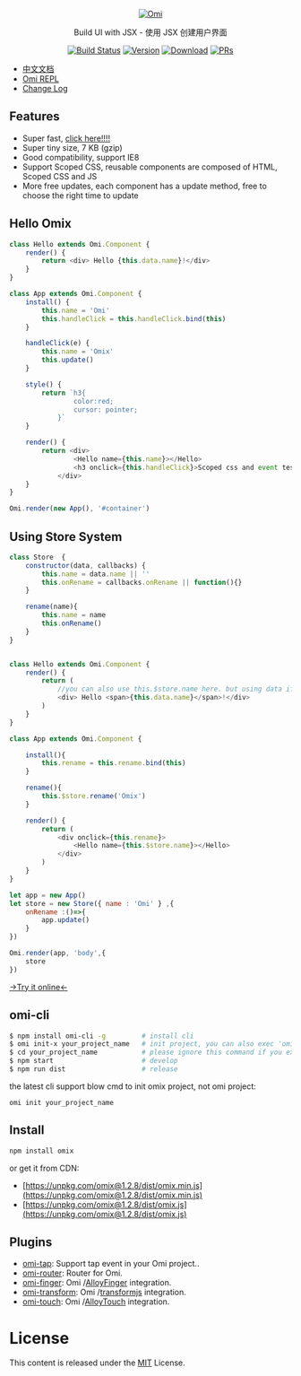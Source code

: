 <p align="center">
  <a href="##Omix"><img src="http://images2017.cnblogs.com/blog/105416/201708/105416-20170807145434955-1872305404.png" alt="Omi"></a>
</p>
<p align="center">
Build UI with JSX - 使用 JSX 创建用户界面
</p>
<p align="center">
  <a href="https://circleci.com/gh/AlloyTeam/omix/tree/master"><img src="https://img.shields.io/circleci/project/AlloyTeam/omix/master.svg" alt="Build Status"></a>
  <a href="https://www.npmjs.com/package/omix"><img src="https://img.shields.io/npm/v/omix.svg" alt="Version"></a>
  <a href="https://www.npmjs.com/package/omix"><img src="https://img.shields.io/npm/dm/omix.svg" alt="Download"></a>
  <a href="CONTRIBUTING.md"><img src="https://img.shields.io/badge/PRs-welcome-brightgreen.svg" alt="PRs"></a>
</p>


* [中文文档](./docs/README.md)
* [Omi REPL](https://alloyteam.github.io/omix/repl/)
* [Change Log](https://github.com/AlloyTeam/omix/blob/master/change-log.md)

## Features

* Super fast, [click here!!!!](https://alloyteam.github.io/omix/example/perfs)
* Super tiny size, 7 KB (gzip)
* Good compatibility, support IE8
* Support Scoped CSS, reusable components are composed of HTML, Scoped CSS and JS
* More free updates, each component has a update method, free to choose the right time to update

## Hello Omix 

``` js
class Hello extends Omi.Component {
    render() {
        return <div> Hello {this.data.name}!</div>
    }
}

class App extends Omi.Component {
    install() {
        this.name = 'Omi'
        this.handleClick = this.handleClick.bind(this)
    }

    handleClick(e) {
        this.name = 'Omix' 
        this.update()
    }

    style() {
        return `h3{
	            color:red;
	            cursor: pointer;
	        }`
    }

    render() {
        return <div>
	            <Hello name={this.name}></Hello>
	            <h3 onclick={this.handleClick}>Scoped css and event test! click me!</h3>
	        </div>
    }
}

Omi.render(new App(), '#container')
```

## Using Store System

```js
class Store  {
    constructor(data, callbacks) {
        this.name = data.name || ''
        this.onRename = callbacks.onRename || function(){}
    }

    rename(name){
        this.name = name
        this.onRename()
    }
}


class Hello extends Omi.Component {
    render() {
        return (
            //you can also use this.$store.name here. but using data if this is a pure component.
            <div> Hello <span>{this.data.name}</span>!</div>
        )
    }
}

class App extends Omi.Component {

    install(){
        this.rename = this.rename.bind(this)
    }

    rename(){
        this.$store.rename('Omix')
    }

    render() {
        return (
            <div onclick={this.rename}>
                <Hello name={this.$store.name}></Hello>
            </div>
        )
    }
}

let app = new App()
let store = new Store({ name : 'Omi' } ,{
    onRename :()=>{
        app.update()
    }
})

Omi.render(app, 'body',{
    store
})
```

[→Try it online←](https://alloyteam.github.io/omix/repl/redirect.html?type=store)

## omi-cli

```bash
$ npm install omi-cli -g         # install cli
$ omi init-x your_project_name   # init project, you can also exec 'omi init-x' in an empty folder
$ cd your_project_name           # please ignore this command if you executed 'omi init' in an empty folder
$ npm start                      # develop
$ npm run dist                   # release
```

the latest cli support blow cmd to init omix project, not omi project:

```
omi init your_project_name
```

## Install

``` bash
npm install omix
```

or get it from CDN:

* [https://unpkg.com/omix@1.2.8/dist/omix.min.js](https://unpkg.com/omix@1.2.8/dist/omix.min.js)
* [https://unpkg.com/omix@1.2.8/dist/omix.js](https://unpkg.com/omix@1.2.8/dist/omix.js)


## Plugins

* [omi-tap](https://github.com/AlloyTeam/omix/tree/master/plugins/omi-tap): Support tap event in your Omi project..
* [omi-router](https://github.com/AlloyTeam/omix/tree/master/plugins/omi-router): Router for Omi.
* [omi-finger](https://github.com/AlloyTeam/omix/tree/master/plugins/omi-finger): Omi /[AlloyFinger](https://github.com/AlloyTeam/AlloyFinger) integration.
* [omi-transform](https://github.com/AlloyTeam/omix/tree/master/plugins/omi-transform): Omi /[transformjs](https://alloyteam.github.io/AlloyTouch/transformjs/) integration.
* [omi-touch](https://github.com/AlloyTeam/omix/tree/master/plugins/omi-touch): Omi /[AlloyTouch](https://github.com/AlloyTeam/AlloyTouch) integration.

# License
This content is released under the [MIT](http://opensource.org/licenses/MIT) License.
